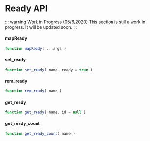 # Ready API

::: warning Work in Progress (05/6/2020)
This section is still a work in progress. It will be updated soon.
:::

#### mapReady

```js
function mapReady( ...args )
```

#### set_ready

```js
function set_ready( name, ready = true )
```

#### rem_ready

```js
function rem_ready( name )
```

#### get_ready

```js
function get_ready( name, id = null )
```

#### get_ready_count

```js
function get_ready_count( name )
```